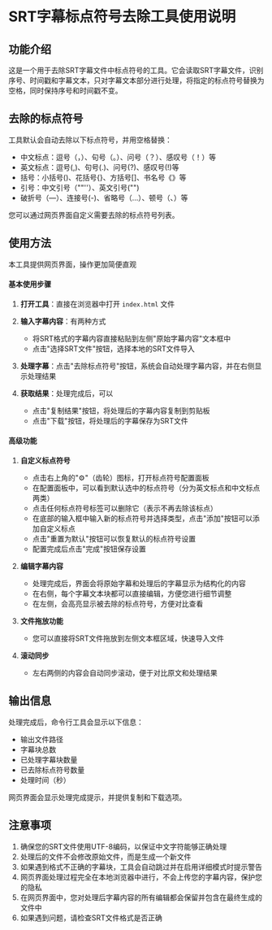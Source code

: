 # SRT字幕标点符号去除工具使用说明

## 功能介绍

这是一个用于去除SRT字幕文件中标点符号的工具。它会读取SRT字幕文件，识别序号、时间戳和字幕文本，只对字幕文本部分进行处理，将指定的标点符号替换为空格，同时保持序号和时间戳不变。

## 去除的标点符号

工具默认会自动去除以下标点符号，并用空格替换：
- 中文标点：逗号（，）、句号（。）、问号（？）、感叹号（！）等
- 英文标点：逗号(,)、句号(.)、问号(?)、感叹号(!)等
- 括号：小括号()、花括号{}、方括号[]、书名号《》等
- 引号：中文引号（""''）、英文引号("")
- 破折号（—）、连接号(-)、省略号（…）、顿号（、）等

您可以通过网页界面自定义需要去除的标点符号列表。

## 使用方法

本工具提供网页界面，操作更加简便直观


#### 基本使用步骤

1. **打开工具**：直接在浏览器中打开 `index.html` 文件

2. **输入字幕内容**：有两种方式
   - 将SRT格式的字幕内容直接粘贴到左侧"原始字幕内容"文本框中
   - 点击"选择SRT文件"按钮，选择本地的SRT文件导入

3. **处理字幕**：点击"去除标点符号"按钮，系统会自动处理字幕内容，并在右侧显示处理结果

4. **获取结果**：处理完成后，可以
   - 点击"复制结果"按钮，将处理后的字幕内容复制到剪贴板
   - 点击"下载"按钮，将处理后的字幕保存为SRT文件

#### 高级功能

1. **自定义标点符号**
   - 点击右上角的"⚙️"（齿轮）图标，打开标点符号配置面板
   - 在配置面板中，可以看到默认选中的标点符号（分为英文标点和中文标点两类）
   - 点击任何标点符号标签可以删除它（表示不再去除该标点）
   - 在底部的输入框中输入新的标点符号并选择类型，点击"添加"按钮可以添加自定义标点
   - 点击"重置为默认"按钮可以恢复默认的标点符号设置
   - 配置完成后点击"完成"按钮保存设置

2. **编辑字幕内容**
   - 处理完成后，界面会将原始字幕和处理后的字幕显示为结构化的内容
   - 在右侧，每个字幕文本块都可以直接编辑，方便您进行细节调整
   - 在左侧，会高亮显示被去除的标点符号，方便对比查看

3. **文件拖放功能**
   - 您可以直接将SRT文件拖放到左侧文本框区域，快速导入文件

4. **滚动同步**
   - 左右两侧的内容会自动同步滚动，便于对比原文和处理结果

## 输出信息

处理完成后，命令行工具会显示以下信息：
- 输出文件路径
- 字幕块总数
- 已处理字幕块数量
- 已去除标点符号数量
- 处理时间（秒）

网页界面会显示处理完成提示，并提供复制和下载选项。

## 注意事项

1. 确保您的SRT文件使用UTF-8编码，以保证中文字符能够正确处理
2. 处理后的文件不会修改原始文件，而是生成一个新文件
3. 如果遇到格式不正确的字幕块，工具会自动跳过并在启用详细模式时提示警告
4. 网页界面处理过程完全在本地浏览器中进行，不会上传您的字幕内容，保护您的隐私
5. 在网页界面中，您对处理后字幕内容的所有编辑都会保留并包含在最终生成的文件中
6. 如果遇到问题，请检查SRT文件格式是否正确 